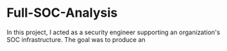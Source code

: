 # Full-SOC-Analysis

In this project, I acted as a security engineer supporting an organization's SOC infrastructure. The goal was to produce an 
